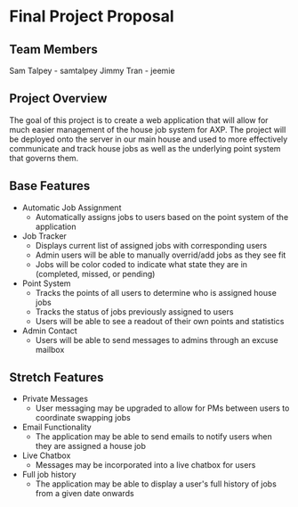 # Final Project Proposal

## Team Members

Sam Talpey - samtalpey
Jimmy Tran - jeemie

## Project Overview

The goal of this project is to create a web application that will allow for much easier management of the house job system for AXP. The project will be deployed onto the server in our main house and used to more effectively communicate and track house jobs as well as the underlying point system that governs them. 

## Base Features

- Automatic Job Assignment
  - Automatically assigns jobs to users based on the point system of the application
- Job Tracker
  - Displays current list of assigned jobs with corresponding users
  - Admin users will be able to manually overrid/add jobs as they see fit
  - Jobs will be color coded to indicate what state they are in (completed, missed, or pending)
- Point System
  - Tracks the points of all users to determine who is assigned house jobs
  - Tracks the status of jobs previously assigned to users
  - Users will be able to see a readout of their own points and statistics
- Admin Contact
  - Users will be able to send messages to admins through an excuse mailbox


## Stretch Features

- Private Messages
  - User messaging may be upgraded to allow for PMs between users to coordinate swapping jobs
- Email Functionality
  - The application may be able to send emails to notify users when they are assigned a house job
- Live Chatbox
  - Messages may be incorporated into a live chatbox for users
- Full job history
  - The application may be able to display a user's full history of jobs from a given date onwards